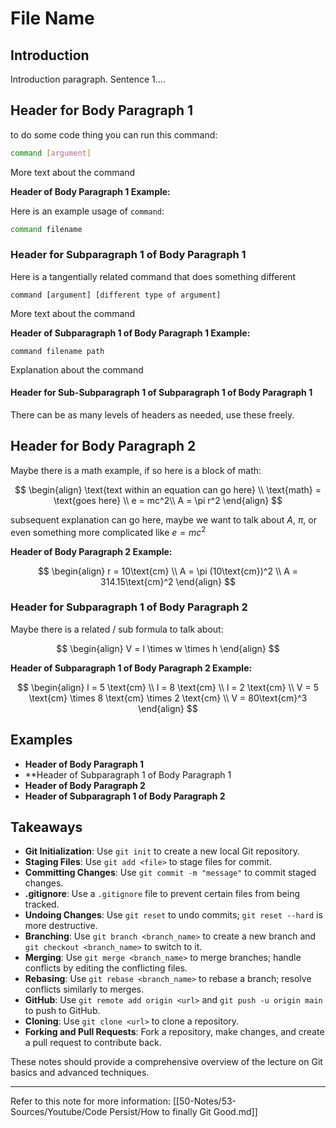 # File Name

## Introduction

Introduction paragraph. Sentence 1….

## Header for Body Paragraph 1

to do some code thing you can run this command:

```bash
command [argument]
```

More text about the command

**Header of Body Paragraph 1 Example:**

Here is an example usage of `command`:

```bash
command filename
```

### Header for Subparagraph 1 of Body Paragraph 1

Here is a tangentially related command that does something different

```
command [argument] [different type of argument]
```

More text about the command

**Header of Subparagraph 1 of Body Paragraph 1 Example:**

```
command filename path
```

Explanation about the command

#### Header for Sub-Subparagraph 1 of Subparagraph 1 of Body Paragraph 1

There can be as many levels of headers as needed, use these freely.

## Header for Body Paragraph 2

Maybe there is a math example, if so here is a block of math:

$$
\begin{align}
\text{text within an equation can go here} \\
\text{math} = \text{goes here} \\
e = mc^2\\
A = \pi r^2
\end{align}
$$

subsequent explanation can go here, maybe we want to talk about $A$, $\pi$, or even something more complicated like $e=mc^2$

**Header of Body Paragraph 2 Example:**

$$
\begin{align}
r = 10\text{cm} \\
A = \pi (10\text{cm})^2 \\
A = 314.15\text{cm}^2
\end{align}
$$

### Header for Subparagraph 1 of Body Paragraph 2

Maybe there is a related / sub formula to talk about:

$$
\begin{align}
V = l \times w \times h
\end{align}
$$

**Header of Subparagraph 1 of Body Paragraph 2 Example:**

$$
\begin{align}
l = 5 \text{cm} \\
l = 8 \text{cm} \\
l = 2 \text{cm} \\
V = 5 \text{cm} \times 8 \text{cm} \times 2 \text{cm} \\
V = 80\text{cm}^3
\end{align}
$$

## Examples

- **Header of Body Paragraph 1**
- \*\*Header of Subparagraph 1 of Body Paragraph 1
- **Header of Body Paragraph 2**
- **Header of Subparagraph 1 of Body Paragraph 2**

## Takeaways

- **Git Initialization**: Use `git init` to create a new local Git repository.
- **Staging Files**: Use `git add <file>` to stage files for commit.
- **Committing Changes**: Use `git commit -m "message"` to commit staged changes.
- **.gitignore**: Use a `.gitignore` file to prevent certain files from being tracked.
- **Undoing Changes**: Use `git reset` to undo commits; `git reset --hard` is more destructive.
- **Branching**: Use `git branch <branch_name>` to create a new branch and `git checkout <branch_name>` to switch to it.
- **Merging**: Use `git merge <branch_name>` to merge branches; handle conflicts by editing the conflicting files.
- **Rebasing**: Use `git rebase <branch_name>` to rebase a branch; resolve conflicts similarly to merges.
- **GitHub**: Use `git remote add origin <url>` and `git push -u origin main` to push to GitHub.
- **Cloning**: Use `git clone <url>` to clone a repository.
- **Forking and Pull Requests**: Fork a repository, make changes, and create a pull request to contribute back.

These notes should provide a comprehensive overview of the lecture on Git basics and advanced techniques.

---

Refer to this note for more information: [[50-Notes/53-Sources/Youtube/Code Persist/How to finally Git Good.md]]
